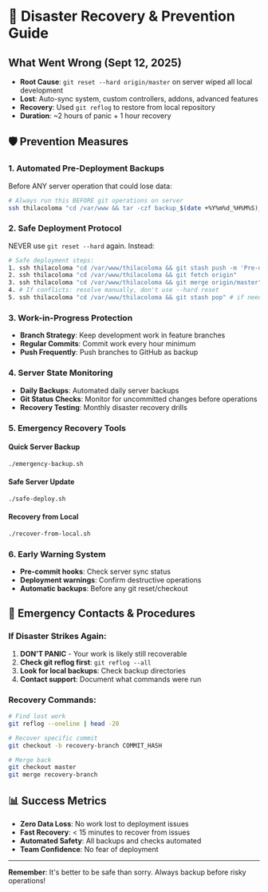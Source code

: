 # 🚨 Disaster Recovery & Prevention Guide

## What Went Wrong (Sept 12, 2025)
- **Root Cause**: `git reset --hard origin/master` on server wiped all local development
- **Lost**: Auto-sync system, custom controllers, addons, advanced features
- **Recovery**: Used `git reflog` to restore from local repository
- **Duration**: ~2 hours of panic + 1 hour recovery

## 🛡️ Prevention Measures

### 1. **Automated Pre-Deployment Backups**
Before ANY server operation that could lose data:

```bash
# Always run this BEFORE git operations on server
ssh thilacoloma "cd /var/www && tar -czf backup_$(date +%Y%m%d_%H%M%S)_pre-operation.tar.gz thilacoloma/"
```

### 2. **Safe Deployment Protocol**
NEVER use `git reset --hard` again. Instead:

```bash
# Safe deployment steps:
1. ssh thilacoloma "cd /var/www/thilacoloma && git stash push -m 'Pre-deployment stash $(date)'"
2. ssh thilacoloma "cd /var/www/thilacoloma && git fetch origin"
3. ssh thilacoloma "cd /var/www/thilacoloma && git merge origin/master"
4. # If conflicts: resolve manually, don't use --hard reset
5. ssh thilacoloma "cd /var/www/thilacoloma && git stash pop" # if needed
```

### 3. **Work-in-Progress Protection**
- **Branch Strategy**: Keep development work in feature branches
- **Regular Commits**: Commit work every hour minimum
- **Push Frequently**: Push branches to GitHub as backup

### 4. **Server State Monitoring**
- **Daily Backups**: Automated daily server backups
- **Git Status Checks**: Monitor for uncommitted changes before operations
- **Recovery Testing**: Monthly disaster recovery drills

### 5. **Emergency Recovery Tools**

#### Quick Server Backup
```bash
./emergency-backup.sh
```

#### Safe Server Update
```bash
./safe-deploy.sh
```

#### Recovery from Local
```bash
./recover-from-local.sh
```

### 6. **Early Warning System**
- **Pre-commit hooks**: Check server sync status
- **Deployment warnings**: Confirm destructive operations
- **Automatic backups**: Before any git reset/checkout

## 🚀 Emergency Contacts & Procedures

### If Disaster Strikes Again:
1. **DON'T PANIC** - Your work is likely still recoverable
2. **Check git reflog first**: `git reflog --all`
3. **Look for local backups**: Check backup directories
4. **Contact support**: Document what commands were run

### Recovery Commands:
```bash
# Find lost work
git reflog --oneline | head -20

# Recover specific commit
git checkout -b recovery-branch COMMIT_HASH

# Merge back
git checkout master
git merge recovery-branch
```

## 📊 Success Metrics
- **Zero Data Loss**: No work lost to deployment issues
- **Fast Recovery**: < 15 minutes to recover from issues
- **Automated Safety**: All backups and checks automated
- **Team Confidence**: No fear of deployment

---
**Remember**: It's better to be safe than sorry. Always backup before risky operations!